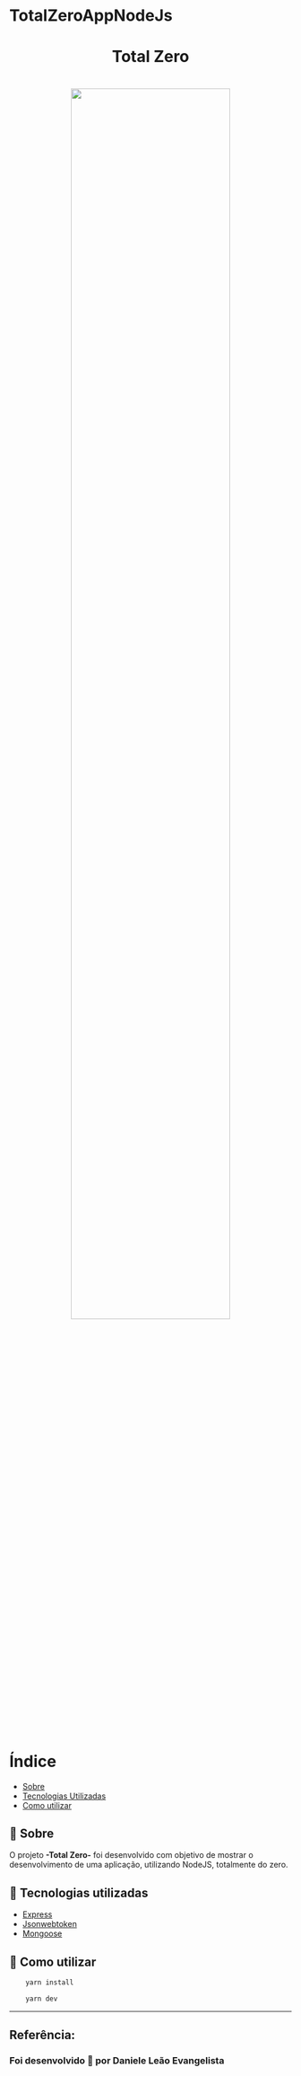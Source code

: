 # TotalZeroAppNodeJs

<h1 align="center">
Total Zero
</h1>
<h1 align="center"><img src="https://terminalroot.com.br/assets/img/js/nodejs.jpg" heigh="75%" width="75%"></h1>

# Índice

- [Sobre](#-sobre)
- [Tecnologias Utilizadas](#-tecnologias-utilizadas)
- [Como utilizar](#-como-utilizar)

## 🔖 Sobre

O projeto **-Total Zero-** foi desenvolvido com objetivo de mostrar o desenvolvimento de uma aplicação, utilizando NodeJS, totalmente do zero.

## 🚀 Tecnologias utilizadas

- [Express](http://expressjs.com/en/5x/api.html#app.use)
- [Jsonwebtoken](https://github.com/auth0/node-jsonwebtoken#readme)
- [Mongoose](https://mongoosejs.com/docs/guide.html)

## 🤔 Como utilizar

```bash
    yarn install

    yarn dev
```

---

## Referência:
<h3>Foi desenvolvido 💜 por Daniele Leão Evangelista</h3>
